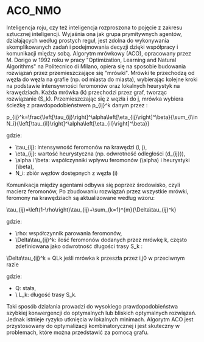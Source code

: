 # ACO_NMO
Inteligencja roju, czy też inteligencja rozproszona to pojęcie z zakresu sztucznej inteligencji. Wyjaśnia ona jak grupa prymitywnych agentów, działających według prostych reguł, jest zdolna do wykonywania skomplikowanych zadań i podejmowania decyzji dzięki współpracy i komunikacji między sobą. 
Algorytm mrówkowy (ACO), opracowany przez M. Dorigo w 1992 roku w pracy "Optimization, Learning and Natural Algorithms" na Politecnico di Milano, opiera się na sposobie budowania rozwiązań przez przemieszczające się "mrówki". Mrówki te przechodzą od węzła do węzła na grafie (np. od miasta do miasta), wybierając kolejne kroki na podstawie intensywności feromonów oraz lokalnych heurystyk na krawędziach. Każda mrówka (k) przechodzi przez graf, tworząc rozwiązanie (S_k). Przemieszczając się z węzła i do j, mrówka wybiera ścieżkę z prawdopodobieństwem  p_{ij}^k danym przez : 

p_{ij}^k=\frac{\left[\tau_{ij}\right]^\alpha\left[\eta_{ij}\right]^\beta}{\sum_{l\in N_i}{\left[\tau_{il}\right]^\alpha\left[\eta_{il}\right]^\beta}}

gdzie: 
- \tau_{ij}: intensywność feromonów na krawędzi (i, j), 
- \eta_{ij}: wartość heurystyczna (np. odwrotność odległości (d_{ij})), 
- \alpha i \beta: współczynniki wpływu feromonów (\alpha) i heurystyki (\beta), 
- N_i:  zbiór węzłów dostępnych z węzła (i)

Komunikacja między agentami odbywa się poprzez środowisko, czyli macierz feromonów, Po zbudowaniu rozwiązań przez wszystkie mrówki, feromony na krawędziach są aktualizowane według wzoru:

\tau_{ij}=\left(1-\rho\right)\tau_{ij}+\sum_{k=1}^{m}{\Delta\tau_{ij}^k}

gdzie: 
-  \rho:  współczynnik parowania feromonów, 
- \Delta\tau_{ij}^k: ilość feromonów dodanych przez mrówkę k, często zdefiniowana jako odwrotność długości trasy  S_k : 

\Delta\tau_{ij}^k = QLk             jeśli mrówka k przeszła przez i,j0                                            w przeciwnym razie 

gdzie: 
-  Q: stała, 
- \ L_k: długość trasy S_k.

Taki sposób działania prowadzi do wysokiego prawdopodobieństwa szybkiej konwergencji do optymalnych lub bliskich optymalnych rozwiązań. Jednak istnieje ryzyko utknięcia w lokalnych minimach. Algorytm ACO jest przystosowany do optymalizacji kombinatorycznej i jest skuteczny w problemach, które można przedstawić za pomocą grafu.
